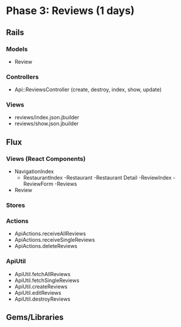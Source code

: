 # Phase 3: Reviews (1 days)

## Rails
### Models
* Review

### Controllers
* Api::ReviewsController (create, destroy, index, show, update)

### Views
* reviews/index.json.jbuilder
* reviews/show.json.jbuilder

## Flux
### Views (React Components)
* NavigationIndex
  - RestaurantIndex -Restaurant -Restaurant Detail -ReviewIndex -ReviewForm -Reviews
* Review

### Stores

### Actions
* ApiActions.receiveAllReviews
* ApiActions.receiveSingleReviews
* ApiActions.deleteReviews

### ApiUtil
* ApiUtil.fetchAllReviews
* ApiUtil.fetchSingleReviews
* ApiUtil.createReviews
* ApiUtil.editReviews
* ApiUtil.destroyReviews

## Gems/Libraries
